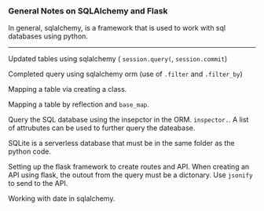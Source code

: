 ### General Notes on SQLAlchemy and Flask

In general, sqlalchemy, is a framework that is used to work with sql databases using python.  

***

Updated tables using sqlalchemy (	`session.query(`, `session.commit`)

Completed query using sqlalchemy orm (use of `.filter` and `.filter_by`)

Mapping a table via creating a class.

Mapping a table by reflection and `base_map`.

Query the SQL database using the insepctor in the ORM. `inspector.`.  A list of attrubutes can be used to further query the dateabase. 

SQLite is a serverless database that must be in the same folder as the python code.

Setting up the flask framework to create routes and API.  When creating an API using flask, the outout from the query must be a dictonary.  Use `jsonify` to send to the API. 

Working with date in sqlalchemy. 

